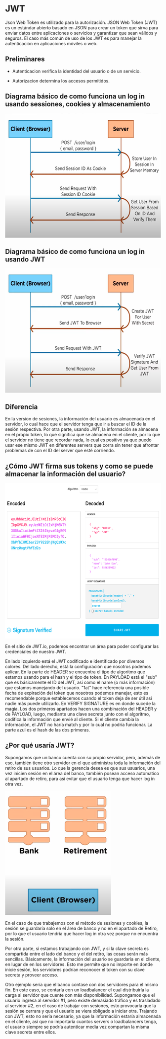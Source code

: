 # JWT

Json Web Token es utilizado para la autorización. JSON Web Token (JWT) es un estándar abierto basado en JSON para crear un token que sirva para enviar datos entre aplicaciones o servicios y garantizar que sean válidos y seguros. El caso más común de uso de los JWT es para manejar la autenticación en aplicaciones móviles o web.

## Preliminares

- Autenticacion verifica la identidad del usuario o de un servicio.

- Autorizacion determina los accesos permitidos.

## Diagrama básico de como funciona un log in usando sessiones, cookies y almacenamiento

<img src="./src/img1.png" height="400">

## Diagrama básico de como funciona un log in usando JWT

<img src="./src/img2.png" height="400" >

## Diferencia

En la version de sesiones, la información del usuario es almacenada en el servidor, lo cual hace que el servidor tenga que ir a buscar el ID de la sesión respectiva. Por otra parte, usando JWT, la información se almacena en el propio token, lo que significa que se almacena en el cliente, por lo que el servidor no tiene que recordar nada, lo cual es positivo ya que puedo usar ese mismo JWT en diferentes servers que corra sin tener que afrontar problemas de con el ID del server que esté corriendo.

## ¿Cómo JWT firma sus tokens y como se puede almacenar la información del usuario?

<img src="./src/img3.png" height="500">

En el sitio de JWT.io, podemos encontrar un área para poder configurar las credenciales de nuestro JWT.

En lado izquierdo está el JWT codificado e identificado por diversos colores. Del lado derecho, está la configuración que nosotros podemos aplicar. En la parte de HEADER se encuentra el tipo de algoritmo que estamos usando para el hash y el tipo de token. En PAYLOAD está el "sub" que es básicamente el ID del JWT, así como el name (o más información) que estamos manejando del usuario. "1at" hace referencia una posible fecha de expiración del token que nosotros podemos manejar, esto es recomendable porque establecemos cuando el token deja de ser útil así nadie más puede utilizarlo. En VERIFY SIGNATURE es en donde sucede la magia. Los dos primeros apartados hacen una combinación del HEADER y de PAYLOAD, luego, mediante una clave secreta junto con el algoritmo, codifica la información que envié al cliente. Si el cliente cambia la información, el JWT no haría match y por lo cual no podría funcionar. La parte azul es el hash de las dos primeras.

## ¿Por qué usaría JWT?

Supongamos que un banco cuenta con su propio servidor, pero, además de eso, también tiene otro servidor en el que administra toda la información del retiro de sus usuarios. Lo que la gerencia desea es que sus usuarios, una vez inicien sesión en el área del banco, también posean acceso automatico al apartado de retiro, para así evitar que el usuario tenga que hacer log in otra vez.

<img src="./src/img4.png" height=400>

En el caso de que trabajemos con el método de sesiones y cookies, la sesión se guardaría solo en el área de banco y no en el apartado de Retiro, por lo que el usuario tendría que hacer log in otra vez porque no encuentra la sesión.

Por otra parte, si estamos trabajando con JWT, y si la clave secreta es compartida entre el lado del banco y el del retiro, las cosas serán más sencillas. Básicamente, la información del usuario se guardaría en el cliente, en lugar de en los servidores. Esto me permite que no importe en donde inicie sesión, los servidores podrían reconocer el token con su clave secreta y proveer acceso.

Otro ejemplo sería que el banco contase con dos servidores para el mismo fin. En este caso, se contaría con un loadbalancer el cual distribuiría la carga al servidor que cuente con más disponibilidad. Supongamos que el usuario ingresa al servidor #1, pero existe demasiado tráfico y es trasladado al servidor #2, en el caso de trabajar con sesiones, esto provocaría que la sesión se cerrara y que el usuario se viera obligado a iniciar otra. Trajando con JWT, esto no sería necesario, ya que la información estaría almacenada en el cliente, así que no importaría cuantos servers o loadbalancers tenga, el usuario siempre se podría autenticar media vez compartan la misma clave secreta entre ellos.
